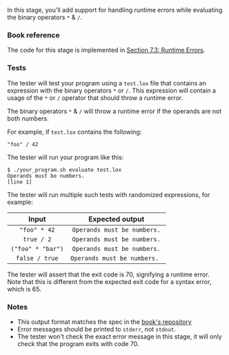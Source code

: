 In this stage, you'll add support for handling runtime errors while evaluating the binary operators `*` & `/`.

### Book reference

The code for this stage is implemented in [Section 7.3: Runtime Errors](https://craftinginterpreters.com/evaluating-expressions.html#runtime-errors).

### Tests

The tester will test your program using a `test.lox` file that contains an expression with the binary operators `*` or `/`. This expression
will contain a usage of the `*` or `/` operator that should throw a runtime error.

The binary operators `*` & `/` will throw a runtime error if the operands are not both numbers.

For example, if `test.lox` contains the following:

```
"foo" / 42
```

The tester will run your program like this:

```
$ ./your_program.sh evaluate test.lox
Operands must be numbers.
[line 1]
```

The tester will run multiple such tests with randomized expressions, for example:

| Input | Expected output |
| :---: | :-------------: |
| `"foo" * 42` | `Operands must be numbers.` |
| `true / 2` | `Operands must be numbers.` |
| `("foo" * "bar")` | `Operands must be numbers.` |
| `false / true` | `Operands must be numbers. `|

The tester will assert that the exit code is 70, signifying a runtime error. Note that this is different from the expected exit code for a syntax error, which is 65.

### Notes

- This output format matches the spec in the [book's repository](https://github.com/munificent/craftinginterpreters/blob/01e6f5b8f3e5dfa65674c2f9cf4700d73ab41cf8/test/expressions/evaluate.lox)
- Error messages should be printed to `stderr`, not `stdout`.
- The tester won't check the exact error message in this stage, it will only check that the program exits with code 70.